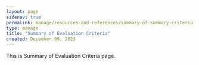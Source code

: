 ```yaml
---
layout: page
sidenav: true
permalink: manage/resources-and-references/summary-of-summary-criteria
type: manage
title: "Summary of Evaluation Criteria"
created: December 09, 2023
---
```


This is Summary of Evaluation Criteria page.



